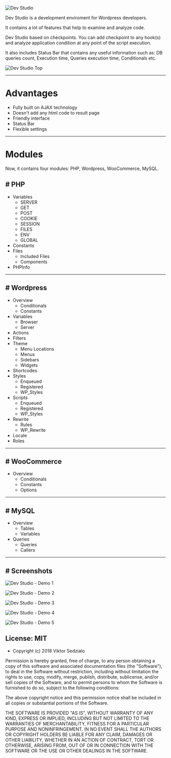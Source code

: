 ![Dev Studio](https://raw.github.com/vsedzialo/dev-studio/master/repo/dev-studio.png)Dev Studio is a development enviroment for Wordpress developers. It contains a lot of features that help to examine and analyze code. Dev Studio based on checkpoints. You can add checkpoint to any hook(s) and analyze application condition at any point of the script execution.It also includes Status Bar that contains any useful information such as: DB queries count, Execution time, Queries execution time, Conditionals etc.![Dev Studio Top](https://raw.github.com/vsedzialo/dev-studio/master/repo/dev-studio-top.png)---# Advantages #* Fully built on AJAX technology* Doesn't add any html code to result page* Friendly interface* Status Bar* Flexible settings---# Modules #Now, it contains four modules: PHP, Wordpress, WooCommerce, MySQL.## # PHP ##* Variables    * SERVER    * GET    * POST    * COOKIE    * SESSION    * FILES    * ENV    * GLOBAL* Constants* Files    * Included Files    * Components* PHPInfo    ---## # Wordpress ##* Overview    * Conditionals    * Constants* Variables       * Browser    * Server* Actions* Filters* Theme    * Menu Locations    * Menus    * Sidebars    * Widgets    * Shortcodes* Styles    * Enqueued    * Registered    * WP_Styles* Scripts    * Enqueued    * Registered    * WP_Styles   * Rewrite    * Rules    * WP_Rewrite* Locale* Roles---## # WooCommerce ##* Overview    * Conditionals    * Constants    * Options---## # MySQL ##* Overview    * Tables    * Variables* Queries        * Queries    * Callers---## # Screenshots ##![Dev Studio - Demo 1](https://raw.github.com/vsedzialo/dev-studio/master/repo/dev-studio-1.png)![Dev Studio - Demo 2](https://raw.github.com/vsedzialo/dev-studio/master/repo/dev-studio-2.png)![Dev Studio - Demo 3](https://raw.github.com/vsedzialo/dev-studio/master/repo/dev-studio-3.png)![Dev Studio - Demo 4](https://raw.github.com/vsedzialo/dev-studio/master/repo/dev-studio-4.png)![Dev Studio - Demo 5](https://raw.github.com/vsedzialo/dev-studio/master/repo/dev-studio-5.png)## License: MIT ##* Copyright (c) 2018 Viktor Sedzialo Permission is hereby granted, free of charge, to any person obtaining a copy of this software and associated documentation files (the "Software"), to deal in the Software without restriction, including without limitation the rights to use, copy, modify, merge, publish, distribute, sublicense, and/or sell copies of the Software, and to permit persons to whom the Software is furnished to do so, subject to the following conditions:The above copyright notice and this permission notice shall be included in all copies or substantial portions of the Software.THE SOFTWARE IS PROVIDED "AS IS", WITHOUT WARRANTY OF ANY KIND, EXPRESS OR IMPLIED, INCLUDING BUT NOT LIMITED TO THE WARRANTIES OF MERCHANTABILITY, FITNESS FOR A PARTICULAR PURPOSE AND NONINFRINGEMENT. IN NO EVENT SHALL THE AUTHORS OR COPYRIGHT HOLDERS BE LIABLE FOR ANY CLAIM, DAMAGES OR OTHER LIABILITY, WHETHER IN AN ACTION OF CONTRACT, TORT OR OTHERWISE, ARISING FROM, OUT OF OR IN CONNECTION WITH THE SOFTWARE OR THE USE OR OTHER DEALINGS IN THE SOFTWARE.